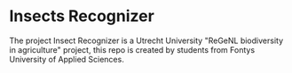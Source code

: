 # Insects Recognizer

The project Insect Recognizer is a Utrecht University "ReGeNL biodiversity in agriculture" project, this repo is created by students from Fontys University of Applied Sciences.

